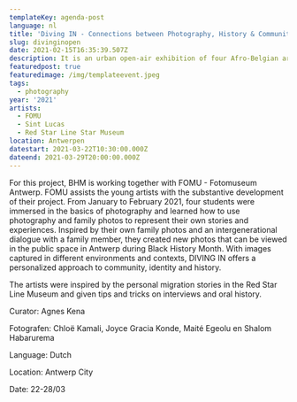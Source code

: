 ```yaml
---
templateKey: agenda-post
language: nl
title: 'Diving IN - Connections between Photography, History & Community'
slug: divinginopen
date: 2021-02-15T16:35:39.507Z
description: It is an urban open-air exhibition of four Afro-Belgian artists
featuredpost: true
featuredimage: /img/templateevent.jpeg
tags:
  - photography
year: '2021'
artists:
  - FOMU
  - Sint Lucas
  - Red Star Line Star Museum
location: Antwerpen
datestart: 2021-03-22T10:30:00.000Z
dateend: 2021-03-29T20:00:00.000Z
---
```

For this project, BHM is working together with FOMU - Fotomuseum Antwerp. FOMU assists the young artists with the substantive development of their project.
From January to February 2021, four students were immersed in the basics of photography and learned how to use photography and family photos to represent their own stories and experiences. Inspired by their own family photos and an intergenerational dialogue with a family member, they created new photos that can be viewed in the public space in Antwerp during Black History Month. With images captured in different environments and contexts, DIVING IN offers a personalized approach to community, identity and history.

The artists were inspired by the personal migration stories in the Red Star Line Museum and given tips and tricks on interviews and oral history. 

Curator: Agnes Kena

Fotografen: Chloë Kamali, Joyce Gracia Konde, Maité Egeolu en Shalom Habarurema

Language: Dutch

Location: Antwerp City

Date: 22-28/03
